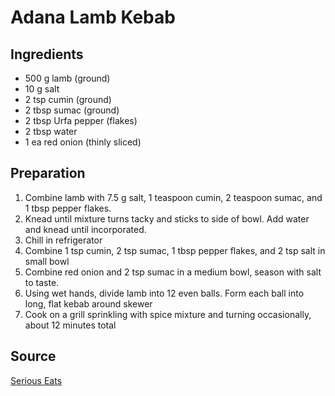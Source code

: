 # Adana Lamb Kebab

## Ingredients

- 500 g lamb (ground)
- 10 g salt
- 2 tsp cumin (ground)
- 2 tbsp sumac (ground)
- 2 tbsp Urfa pepper (flakes)
- 2 tbsp water
- 1 ea red onion (thinly sliced)

## Preparation

1. Combine lamb with 7.5 g salt, 1 teaspoon cumin, 2 teaspoon sumac, and 1 tbsp pepper flakes.
2. Knead until mixture turns tacky and sticks to side of bowl. Add water and knead until incorporated.
3. Chill in refrigerator
4. Combine 1 tsp cumin, 2 tsp sumac, 1 tbsp pepper flakes, and 2 tsp salt in small bowl
5. Combine red onion and 2 tsp sumac in a medium bowl, season with salt to taste.
6. Using wet hands, divide lamb into 12 even balls. Form each ball into long, flat kebab around skewer
7. Cook on a grill sprinkling with spice mixture and turning occasionally, about 12 minutes total

## Source

[Serious Eats](https://www.seriouseats.com/adana-kebab-turkish-ground-lamb-kebab-recipe)
